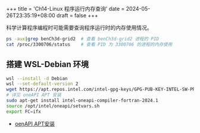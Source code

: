 +++
title = 'Ch14-Linux 程序运行内存查询'
date = 2024-05-26T23:35:19+08:00
draft = false
+++

科学计算程序编程时可能需要查询程序运行时的内存使用情况。

```sh
ps -aux|grep benCh3d-grid2  # 查看 benCh3d-grid2 进程的 PID
cat /proc/3300706/status    # 查看 PID 为 3300706 的进程的内存使用
```

## 搭建 WSL-Debian 环境

```sh
wsl --install -d Debian
wsl --set-default-version 2
wget https://apt.repos.intel.com/intel-gpg-keys/GPG-PUB-KEY-INTEL-SW-PRODUCTS.PUB
# 详见 oneAPI APT 安装
sudo apt-get install intel-oneapi-compiler-fortran-2024.1
source /opt/intel/oneapi/setvars.sh
export FC=ifx
```

- [oenAPI APT安装](https://www.intel.cn/content/www/cn/zh/developer/tools/oneapi/base-toolkit-download.html?operatingsystem=linux&linux-install-type=apt)

